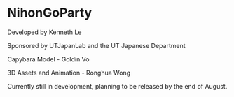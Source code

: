 # NihonGoParty

Developed by Kenneth Le

Sponsored by UTJapanLab and the UT Japanese Department

Capybara Model - Goldin Vo

3D Assets and Animation - Ronghua Wong

Currently still in development, planning to be released by the end of August.
